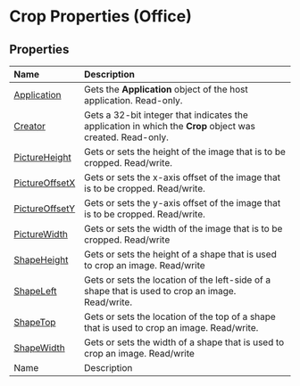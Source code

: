 
# Crop Properties (Office)

## Properties



|**Name**|**Description**|
|:-----|:-----|
| [Application](88d2269e-24b0-07d9-36e0-a094f97bae2f.md)|Gets the  **Application** object of the host application. Read-only.|
| [Creator](9344e44f-6fa2-73c0-f4f2-fe4ec4882494.md)|Gets a 32-bit integer that indicates the application in which the  **Crop** object was created. Read-only.|
| [PictureHeight](0feffd05-3175-a728-f72a-b97c4d9fa1ed.md)|Gets or sets the height of the image that is to be cropped. Read/write.|
| [PictureOffsetX](71ba4f1d-d94e-262e-e719-32d06bf258ef.md)|Gets or sets the x-axis offset of the image that is to be cropped. Read/write.|
| [PictureOffsetY](cc36521e-69ac-56bf-5355-7bfa33c5ec30.md)|Gets or sets the y-axis offset of the image that is to be cropped. Read/write.|
| [PictureWidth](14781959-3abb-bd90-ce47-6714170c6721.md)|Gets or sets the width of the image that is to be cropped. Read/write|
| [ShapeHeight](ccc352b8-2c1e-3116-6f50-a709760189fe.md)|Gets or sets the height of a shape that is used to crop an image. Read/write|
| [ShapeLeft](3f0f4382-d2bc-b4d2-6fcc-62933dca20c4.md)|Gets or sets the location of the left-side of a shape that is used to crop an image. Read/write.|
| [ShapeTop](4bbb6765-e571-0d66-d6e6-96cc54e67d3f.md)|Gets or sets the location of the top of a shape that is used to crop an image. Read/write.|
| [ShapeWidth](4ee0ec53-1da8-b981-ec03-bb0ce4b616da.md)|Gets or sets the width of a shape that is used to crop an image. Read/write|
|Name|Description|

